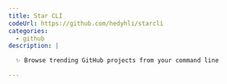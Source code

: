 ```yaml
---
title: Star CLI
codeUrl: https://github.com/hedyhli/starcli
categories:
  - github
description: |

  ✨ Browse trending GitHub projects from your command line

---
```


